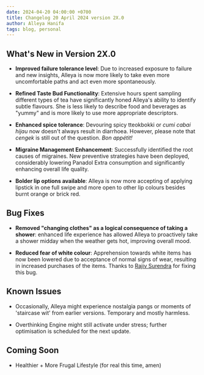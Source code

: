 ```yaml
---
date: 2024-04-20 04:00:00 +0700
title: Changelog 20 April 2024 version 2X.0
author: Alleya Hanifa
tags: blog, personal
---
```




## What's New in Version 2X.0


- **Improved failure tolerance level**: Due to increased exposure to failure and new insights, Alleya is now more likely to take even more uncomfortable paths and act even more spontaneously.

- **Refined Taste Bud Functionality**:
Extensive hours spent sampling different types of tea have significantly honed Alleya's ability to identify subtle flavours. She is less likely to describe food and beverages as "yummy" and is more likely to use more appropriate descriptors.

- **Enhanced spice tolerance**: Devouring spicy tteokbokki or *cumi cabai hijau* now doesn't always result in diarrhoea. However, please note that *cengek* is still out of the question. *Bon appétit!*

- **Migraine Management Enhancement**: Successfully identified the root causes of migraines. New preventive strategies have been deployed, considerably lowering Panadol Extra consumption and significantly enhancing overall life quality.

- **Bolder lip options available**: Alleya is now more accepting of applying lipstick in one full swipe and more open to other lip colours besides burnt orange or brick red.


## Bug Fixes

- **Removed "changing clothes" as a logical consequence of taking a shower**: enhanced life experience has allowed Alleya to proactively take a shower midday when the weather gets hot, improving overall mood. 

- **Reduced fear of white colour**: Apprehension towards white items has now been lowered due to acceptance of normal signs of wear, resulting in increased purchases of the items. Thanks to [Rajiv Surendra](https://m.youtube.com/watch?v=ClAqiBqqtu0) for fixing this bug.

## Known Issues
- Occasionally, Alleya might experience nostalgia pangs or moments of 'staircase wit' from earlier versions. Temporary and mostly harmless. 

- Overthinking Engine might still activate under stress; further optimisation is scheduled for the next update.

## Coming Soon

- Healthier + More Frugal Lifestyle (for real this time, amen)